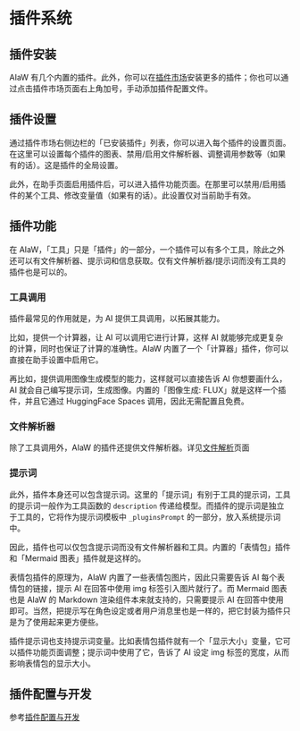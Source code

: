 # 插件系统

## 插件安装

AIaW 有几个内置的插件。此外，你可以在[插件市场](https://aiaw.app/plugins)安装更多的插件；你也可以通过点击插件市场页面右上角加号，手动添加插件配置文件。

## 插件设置

通过插件市场右侧边栏的「已安装插件」列表，你可以进入每个插件的设置页面。在这里可以设置每个插件的图表、禁用/启用文件解析器、调整调用参数等（如果有的话）。这是插件的全局设置。

此外，在助手页面启用插件后，可以进入插件功能页面。在那里可以禁用/启用插件的某个工具、修改变量值（如果有的话）。此设置仅对当前助手有效。

## 插件功能

在 AIaW，「工具」只是「插件」的一部分，一个插件可以有多个工具，除此之外还可以有文件解析器、提示词和信息获取。仅有文件解析器/提示词而没有工具的插件也是可以的。

### 工具调用

插件最常见的作用就是，为 AI 提供工具调用，以拓展其能力。

比如，提供一个计算器，让 AI 可以调用它进行计算，这样 AI 就能够完成更复杂的计算，同时也保证了计算的准确性。AIaW 内置了一个「计算器」插件，你可以直接在助手设置中启用它。

再比如，提供调用图像生成模型的能力，这样就可以直接告诉 AI 你想要画什么，AI 就会自己编写提示词，生成图像。内置的「图像生成: FLUX」就是这样一个插件，并且它通过 HuggingFace Spaces 调用，因此无需配置且免费。

### 文件解析器

除了工具调用外，AIaW 的插件还提供文件解析器。详见[文件解析](file-parse)页面

### 提示词

此外，插件本身还可以包含提示词。这里的「提示词」有别于工具的提示词，工具的提示词一般作为工具函数的 `description` 传递给模型。而插件的提示词是独立于工具的，它将作为提示词模板中 `_pluginsPrompt` 的一部分，放入系统提示词中。

因此，插件也可以仅包含提示词而没有文件解析器和工具。内置的「表情包」插件和「Mermaid 图表」插件就是这样的。

表情包插件的原理为，AIaW 内置了一些表情包图片，因此只需要告诉 AI 每个表情包的链接，提示 AI 在回答中使用 img 标签引入图片就行了。而 Mermaid 图表也是 AIaW 的 Markdown 渲染组件本来就支持的，只需要提示 AI 在回答中使用即可。当然，把提示写在角色设定或者用户消息里也是一样的，把它封装为插件只是为了使用起来更方便些。

插件提示词也支持提示词变量。比如表情包插件就有一个「显示大小」变量，它可以插件功能页面调整；提示词中使用了它，告诉了 AI 设定 img 标签的宽度，从而影响表情包的显示大小。

## 插件配置与开发

参考[插件配置与开发](plugin-dev)
